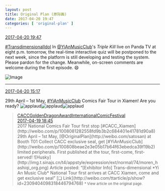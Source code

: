 ```yaml
---
layout: post
title: Original Plan (原际画)
date: 2017-04-20 19:47
categories: [ 'original-plan' ]
---
```


<div class="weibo-info">
  <a href="http://weibo.com/5626539553/EFpxRwMbd">2017-04-20 19:47</a>
</div>

[#TransdimensionalIdol](http://weibo.com/p/100808fab985aab0bfb2724bf4d29856cf6ee7) In [@YiAnMusicClub](http://weibo.com/u/6094546964)'s *Triple Kill* live on Panda TV at eight p.m. tomorrow, the real-time interactive quiz will be postponed to the next week, since the platform is still developing and testing the system. Please pardon for the change. Meanwhile, on-screen comments are welcome during the first episode. :smile:

<!-- more -->

![Image](http://wx1.sinaimg.cn/mw690/0068MnXXly1fetdqntyjqj32i81gwx6s.jpg)

---

<div class="weibo-info">
  <a href="http://weibo.com/5626539553/EFnMe3bdM">2017-04-20 15:17</a>
</div>

29th April – 1st May, [#YiAnMusicClub](http://weibo.com/p/100808beae2e3e05b17b64f63ebedca39f19b2) Comics Fair Tour in Xiamen! Are you ready? ![applaud](http://img.t.sinajs.cn/t4/appstyle/expression/ext/normal/36/gza_org.gif)![applaud](http://img.t.sinajs.cn/t4/appstyle/expression/ext/normal/36/gza_org.gif)![applaud](http://img.t.sinajs.cn/t4/appstyle/expression/ext/normal/36/gza_org.gif)

> <div class="weibo-post-name">
>   <a href="http://weibo.com/caccarniral">CACCGoldenDragonAwardInternationalComicFestival</a>
> </div>
> <div class="weibo-info">
>   <a href="http://weibo.com/5478837352/EFfI8DyLR">2017-04-19 18:45</a>
> </div>
> 2017 National Comics Fair Tour first stop [#CACC_Xiamen](http://weibo.com/p/1008081282558fd9b3b2c684401e41781d90a8)  
> 29th April – 1st May, [@OriginalPlan](http://weibo.com/satosan) at Booth T01  
> Collect CACC exclusive seal, get [#YiAnMusicClub](http://weibo.com/p/100808beae2e3e05b17b64f63ebedca39f19b2) limited peripherals. First published at the tour, first-come, first-served! ![Husky](http://img.t.sinajs.cn/t4/appstyle/expression/ext/normal/74/moren_hashiqi_org.png)  
> Article posted: “[Exhibitor Info] Trans-dimensional *Yi An Music Club* National Tour first arrives at CACC Xiamen, come and get exclusive seal” [❏ Link](http://weibo.com/ttarticle/p/show?id=2309404098318446794768)  
> <small>* View article on the original page.</small>
